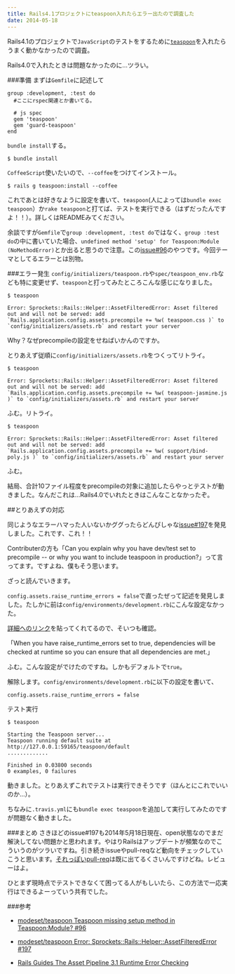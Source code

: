 ```yaml
---
title: Rails4.1プロジェクトにteaspoon入れたらエラー出たので調査した
date: 2014-05-18
---
```


Rails4.1のプロジェクトで`JavaScript`のテストをするために[`teaspoon`](https://github.com/modeset/teaspoon)を入れたらうまく動かなかったので調査。

Rails4.0で入れたときは問題なかったのに…ツラい。

###準備
まずは`Gemfile`に記述して

    group :development, :test do
      #ここにrspec関連とか書いてる。

      # js spec
      gem 'teaspoon'
      gem 'guard-teaspoon'
    end

`bundle install`する。

    $ bundle install

`CoffeeScript`使いたいので、`--coffee`をつけてインストール。

    $ rails g teaspoon:install --coffee

これであとは好きなように設定を書いて、`teaspoon`(人によっては`bundle exec teaspoon`）か`rake teaspoon`と打てば、テストを実行できる（はずだったんですよ！！）。詳しくはREADMEみてください。

余談ですが`Gemfile`で`group :development, :test do`ではなく、`group :test do`の中に書いていた場合、`undefined method 'setup' for Teaspoon:Module (NoMethodError)`とか出ると思うので注意。この[issue#96](https://github.com/modeset/teaspoon/issues/96)のやつです。今回テーマとしてるエラーとは別物。

###エラー発生
`config/initializers/teaspoon.rb`や`spec/teaspoon_env.rb`なども特に変更せず、`teaspoon`と打ってみたところこんな感じになりました。

    $ teaspoon

    Error: Sprockets::Rails::Helper::AssetFilteredError: Asset filtered out and will not be served: add `Rails.application.config.assets.precompile += %w( teaspoon.css )` to `config/initializers/assets.rb` and restart your server

Why？なぜprecompileの設定をせねばいかんのですか。

とりあえず従順に`config/initializers/assets.rb`をつくってリトライ。

    $ teaspoon

    Error: Sprockets::Rails::Helper::AssetFilteredError: Asset filtered out and will not be served: add `Rails.application.config.assets.precompile += %w( teaspoon-jasmine.js )` to `config/initializers/assets.rb` and restart your server

ふむ。リトライ。

    $ teaspoon

    Error: Sprockets::Rails::Helper::AssetFilteredError: Asset filtered out and will not be served: add `Rails.application.config.assets.precompile += %w( support/bind-poly.js )` to `config/initializers/assets.rb` and restart your server

ふむ。

結局、合計10ファイル程度をprecompileの対象に追加したらやっとテストが動きました。なんだこれは…Rails4.0でいれたときはこんなことなかったぞ。

##とりあえずの対応

同じようなエラーハマった人いないかググったらどんぴしゃな[issue#197](https://github.com/modeset/teaspoon/issues/197)を発見しました。これです、これ！！

Contributerの方も「Can you explain why you have dev/test set to precompile -- or why you want to include teaspoon in production?」って言ってます。ですよね、僕もそう思います。

ざっと読んでいきます。

`config.assets.raise_runtime_errors = false`で直ったぜって記述を発見しました。たしかに前は`config/environments/development.rb`にこんな設定なかった。

[詳細へのリンク](http://guides.rubyonrails.org/asset_pipeline.html#runtime-error-checking)を貼ってくれてるので、そいつも確認。

「When you have raise\_runtime\_errors set to true, dependencies will be checked at runtime so you can ensure that all dependencies are met.」

ふむ。こんな設定がでけたのですね。しかもデフォルトで`true`。

解除します。`config/environments/development.rb`に以下の設定を書いて、

    config.assets.raise_runtime_errors = false

テスト実行

    $ teaspoon

    Starting the Teaspoon server...
    Teaspoon running default suite at http://127.0.0.1:59165/teaspoon/default
    .............

    Finished in 0.03800 seconds
    0 examples, 0 failures

動きました。とりあえずこれでテストは実行できそうです（ほんとにこれでいいのか…）。

ちなみに`.travis.yml`にも`bundle exec teaspoon`を追加して実行してみたのですが問題なく動きました。

###まとめ
さきほどのissue#197も2014年5月18日現在、open状態なのでまだ解決してない問題かと思われます。やはりRailsはアップデートが頻繁なのでこういうのがツラいですね。引き続きissueやpull-reqなど動向をチェックしていこうと思います。[それっぽいpull-req](https://github.com/modeset/teaspoon/pull/206)は既に出てるくさいんですけどね。レビューはよ。

ひとまず現時点でテストできなくて困ってる人がもしいたら、この方法で一応実行はできるよーっていう共有でした。

###参考
- [modeset/teaspoon Teaspoon missing setup method in Teaspoon:Module? #96](https://github.com/modeset/teaspoon/issues/96)

- [modeset/teaspoon Error: Sprockets::Rails::Helper::AssetFilteredError #197](https://github.com/modeset/teaspoon/issues/197)

- [Rails Guides The Asset Pipeline 3.1 Runtime Error Checking](http://guides.rubyonrails.org/asset_pipeline.html#runtime-error-checking)
